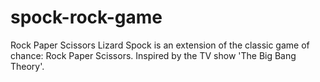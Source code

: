 # spock-rock-game
 Rock Paper Scissors Lizard Spock is an extension of the classic game of chance: Rock Paper Scissors. 
 Inspired by the TV show 'The Big Bang Theory'. 

